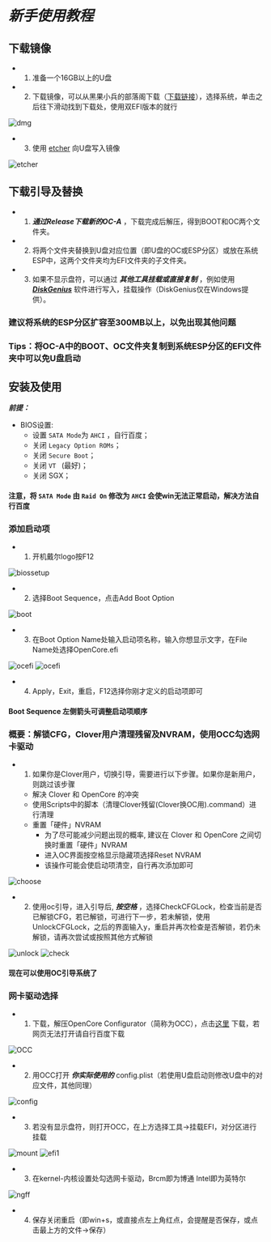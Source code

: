 # ***新手使用教程***

## 下载镜像
* 1. 准备一个16GB以上的U盘
* 2. 下载镜像，可以从黑果小兵的部落阁下载（[下载链接](https://blog.daliansky.net/categories/%E4%B8%8B%E8%BD%BD/)），选择系统，单击之后往下滑动找到下载处，使用双EFI版本的就行
<img src="https://gitee.com/vicjl/pic/raw/master/img/dmg.jpg" alt="dmg" />

* 3. 使用 [etcher](https://www.balena.io/etcher/) 向U盘写入镜像

<img src="https://gitee.com/vicjl/pic/raw/master/img/etcher1.jpg" alt="etcher" />

## 下载引导及替换
* 1.  ***通过Release下载新的OC-A*** ，下载完成后解压，得到BOOT和OC两个文件夹。
* 2. 将两个文件夹替换到U盘对应位置（即U盘的OC或ESP分区）或放在系统ESP中，这两个文件夹均为EFI文件夹的子文件夹。
* 3. 如果不显示盘符，可以通过 ***其他工具挂载或直接复制*** ，例如使用 [***DiskGenius***](https://www.diskgenius.cn/download.php) 软件进行写入，挂载操作（DiskGenius仅在Windows提供）。
### 建议将系统的ESP分区扩容至300MB以上，以免出现其他问题
### Tips：将OC-A中的BOOT、OC文件夹复制到系统ESP分区的EFI文件夹中可以免U盘启动

## 安装及使用
 ***前提：*** 
* BIOS设置:
  * 设置 `SATA Mode`为 `AHCI` ，自行百度；
  * 关闭 `Legacy Option ROMs`；
  * 关闭 `Secure Boot`；
  * 关闭 `VT ` (最好)；
  * 关闭 SGX；
#### 注意，将 `SATA Mode` 由 `Raid On` 修改为 `AHCI` 会使win无法正常启动，解决方法自行百度

### 添加启动项
* 1. 开机戴尔logo按F12

<img src="https://gitee.com/vicjl/pic/raw/master/img/biossetup.jpg" alt="biossetup" />

* 2. 选择Boot Sequence，点击Add Boot Option
<img src="https://gitee.com/vicjl/pic/raw/master/img/boot.jpg" alt="boot" />

* 3. 在Boot Option Name处输入启动项名称，输入你想显示文字，在File Name处选择OpenCore.efi
<img src="https://gitee.com/vicjl/pic/raw/master/img/ocefi0.jpg" alt="ocefi" />
<img src="https://gitee.com/vicjl/pic/raw/master/img/ocefi.jpg" alt="ocefi" />

* 4. Apply，Exit，重启，F12选择你刚才定义的启动项即可

#### Boot Sequence 左侧箭头可调整启动项顺序

### 概要：解锁CFG，Clover用户清理残留及NVRAM，使用OCC勾选网卡驱动

* 1. 如果你是Clover用户，切换引导，需要进行以下步骤。如果你是新用户，则跳过该步骤
  *  解决 Clover 和 OpenCore 的冲突
    * 使用Scripts中的脚本（清理Clover残留(Clover换OC用).command）进行清理
  * 重置「硬件」NVRAM
    * 为了尽可能减少问题出现的概率, 建议在 Clover 和 OpenCore 之间切换时重置「硬件」NVRAM
    * 进入OC界面按空格显示隐藏项选择Reset NVRAM
    * 该操作可能会使启动项清空，自行再次添加即可
<img src="https://gitee.com/vicjl/pic/raw/master/img/choose.jpg" alt="choose" />


* 2. 使用oc引导，进入引导后, ***按空格*** ，选择CheckCFGLock，检查当前是否已解锁CFG，若已解锁，可进行下一步，若未解锁，使用UnlockCFGLock，之后的界面输入y，重启并再次检查是否解锁，若仍未解锁，请再次尝试或按照其他方式解锁

<img src="https://gitee.com/vicjl/pic/raw/master/img/unlock.jpg" alt="unlock" />
<img src="https://gitee.com/vicjl/pic/raw/master/img/check.jpg" alt="check" />

#### 现在可以使用OC引导系统了

### 网卡驱动选择

* 1. 下载，解压OpenCore Configurator（简称为OCC），点击[这里](https://mackie100projects.altervista.org/opencore-configurator/) 下载，若网页无法打开请自行百度下载
<img src="https://gitee.com/vicjl/pic/raw/master/img/occ.jpg" alt="OCC" />

* 2. 用OCC打开 ***你实际使用的*** config.plist（若使用U盘启动则修改U盘中的对应文件，其他同理）
<img src="https://gitee.com/vicjl/pic/raw/master/img/occconfig.jpg" alt="config" />

* 3. 若没有显示盘符，则打开OCC，在上方选择工具→挂载EFI，对分区进行挂载
<img src="https://gitee.com/vicjl/pic/raw/master/img/mount.jpg" alt="mount" />
<img src="https://gitee.com/vicjl/pic/raw/master/img/efi1.jpg" alt="efi1" />

* 3. 在kernel-内核设置处勾选网卡驱动，Brcm即为博通
Intel即为英特尔
<img src="https://gitee.com/vicjl/pic/raw/master/img/ngff.jpg" alt="ngff" />

* 4. 保存关闭重启（即win+s，或直接点左上角红点，会提醒是否保存，或点击最上方的文件→保存）
